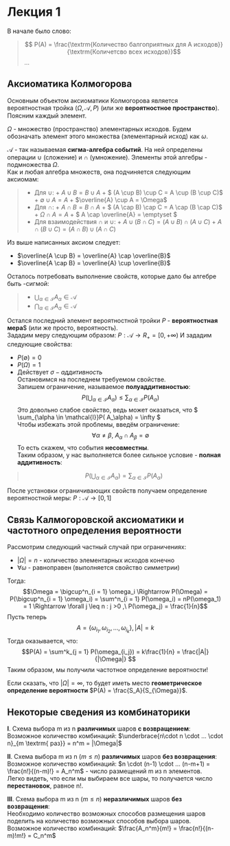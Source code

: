 # Лекция 1

В начале было слово:
>$$ P(A) = \frac{\textrm{Количество балгоприятных для А исходов}}{\textrm{Количетсво всех исходов}}$$...


## Аксиоматика Колмогорова
Основным объектом аксиоматики Колмогорова является вероятностная тройка $(\Omega, \mathcal{A}, P)$ (или же  **вероятностное пространство**). Поясним каждый элемент.

$\Omega$ - множество (пространство) элементарных исходов. Будем обозначать элемент этого множества (элементарный исход) как $\omega$.

$\mathcal{A}$ - так называемая **сигма-алгебра событий**.
На ней определены операции $\cup$ (сложение) и $\cap$ (умножение). Элементы этой алгебры - подмножества $\Omega$.\
Как и любая алгебра множеств, она подчиняется следующим аксиомам:

>* Для $\cup$:
    + $A \cup B = B \cup A$
    + $ (A \cup B) \cup C = A \cup (B \cup C)$
    + $\emptyset \cup A = A$
    + $\overline{A} \cup A = \Omega$
>* Для $\cap$:
    + $A \cap B = B \cap A$
    + $ (A \cap B) \cap C = A \cap (B \cap C)$    
    + $\Omega \cap A = A$
    + $ A \cap \overline{A} = \emptyset $
>* Для взаимодействия $\cap$ и $\cup$:
    + $A \cup (B \cap C) = (A \cup B) \cap (A \cup C)$
    + $A \cap (B \cup C) = (A \cap B) \cup (A \cap C)$

Из выше написанных аксиом следует:
* $\overline{A \cup B} = \overline{A} \cap \overline{B}$
* $\overline{A \cap B} = \overline{A} \cup \overline{B}$

Осталось потребовать выполнение свойств, которые дало бы алгебре быть -сигмой:
>* $\bigcup_{\alpha \in \mathcal{I}} A_{\alpha} \in \mathcal{A}$
>* $\bigcap_{\alpha \in \mathcal{I}} A_{\alpha} \in \mathcal{A}$

Остался последний элемент вероятностной тройки $P$ - **вероятностная мера**$ (или же просто, вероятность).\
Зададим меру следующим образом:
$P : \mathcal{A} \rightarrow R_+ = [0,+\infty)$
И зададим следующие свойства:
* $P(\emptyset) = 0$
* $P(\Omega) = 1$
* Действует $\sigma-аддитивность$\
Остановимся на последнем требуемом свойстве.\
Запишем ограничение, называемое **полуаддитивностью**:
$$P(\bigcup_{\alpha \in \mathcal{I}} A_\alpha) \leq \sum_{\alpha \in \mathcal{I}}P( A_\alpha) $$
Это довольно слабое свойство, ведь может оказаться, что $ \sum_{\alpha \in \mathcal{I}}P( A_\alpha) = \infty $\
Чтобы избежать этой проблемы, введём ограничение:
$$\forall \alpha \neq \beta ,\ A_{\alpha} \cap A_{\beta} = \emptyset$$
То есть скажем, что события **несовместны**.\
Таким образом, у нас выполняется более сильное условие - **полная аддитивность**:
>$$P(\bigcup_{\alpha \in \mathcal{I}} A_\alpha) = \sum_{\alpha \in \mathcal{I}}P( A_\alpha) $$

После установки ограничивающих свойств получаем определение вероятностной меры:
$P : \mathcal{A} \rightarrow [0,1]$

## Связь Калмогоровской аксиоматики и частотного определения вероятности
Рассмотрим следующий частный случай при ограничениях:
* $|\Omega| = n$ - количество элементарных исходов конечно
* $\forall \omega$ - равноправен (выполняется свойство симметрии)

Тогда:
$$\Omega = \bigcup^n_{i = 1} \omega_i \Rightarrow P(\Omega) = P(\bigcup^n_{i = 1} \omega_i) = \sum^n_{i = 1} P(\omega_i) = nP(\omega_1) = 1 \Rightarrow \forall j \leq n : j >0 ,\ P(\omega_j) = \frac{1}{n}$$
Пусть теперь $$A = \{\omega_{i_1},\omega_{i_2},...,\omega_{i_k}\}, |A| = k$$
Тогда оказывается, что:
$$P(A) = \sum^k_{j = 1} P(\omega_{i_j}) = k\frac{1}{n} = \frac{|A|}{|\Omega|} $$
Таким образом, мы получили частотное определение вероятности!

Если сказать, что  $|\Omega| = \infty$, то будет иметь место **геометрическое определение вероятности** $P(A) = \frac{S_A}{S_{\Omega}}$.

## Некоторые сведения из комбинаторики
**I**. Схема выбора m из n **различимых** шаров **с возвращением**:\
Возможное количество комбинаций: $\underbrace{n\cdot n \cdot ... \cdot n}_{m \textrm{ раз}} = n^m = |\Omega|$

**II**. Схема выбора m из n  ($m \leq n$) **различимых** шаров  **без возвращения**:\
Возможное количество комбинаций: $n \cdot (n-1) \cdot ... (n-m+1) = \frac{n!}{(n-m)!} = A_n^m$ - число размещений m из n элементов.\
Легко видеть, что если мы выбираем все шары, то получается число **перестановок**, равное n!.

**III**. Схема выбора m из n  ($m \leq n$) **неразличимых** шаров  **без возвращения**:\
Необходимо количество возможных способов размещения шаров поделить на количество возможных способов выбора шаров.\
Возможное количество комбинаций: $\frac{A_n^m}{m!} = \frac{n!}{(n-m)!m!} = C_n^m$

 <!-- может, имеет смысл добавить задачки?-->